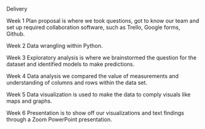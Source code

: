 Delivery 

Week 1 Plan proposal is where we took questions, got to know our team and set up required collaboration software, such as Trello, Google forms, Github.

Week 2 Data wrangling within Python. 
 
Week 3 Exploratory analysis is where we brainstormed the question for the dataset and identified models to make predictions. 

Week 4 Data analysis we compared the value of measurements and understanding of columns and rows within the data set. 

Week 5 Data visualization is used to make the data to comply visuals like maps and graphs.

Week 6 Presentation is to show off our visualizations and text findings through a Zoom PowerPoint presentation. 
